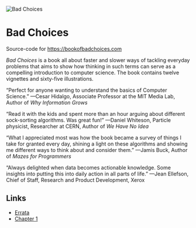 ![Bad Choices](https://bookofbadchoices.com/images/margie.png)

# Bad Choices
Source-code for https://bookofbadchoices.com

_Bad Choices_ is a book all about faster and slower ways of tackling everyday problems that aims to show how thinking in such terms can serve as a compelling introduction to computer science. The book contains twelve vignettes and sixty-five illustrations.

“Perfect for anyone wanting to understand the basics of Computer Science.” —Cesar Hidalgo, Associate Professor at the MIT Media Lab, Author of _Why Information Grows_

“Read it with the kids and spent more than an hour arguing about different sock-sorting algorithms. Was great fun!” —Daniel Whiteson, Particle physicist, Researcher at CERN, Author of _We Have No Idea_

“What I appreciated most was how the book became a survey of things I take for granted every day, shining a light on these algorithms and showing me different ways to think about and consider them.” —Jamis Buck, Author of _Mazes for Programmers_

“Always delighted when data becomes actionable knowledge. Some insights into putting this into daily action in all parts of life.” —Jean Ellefson, Chief of Staff, Research and Product Development, Xerox

## Links
* [Errata](https://github.com/almossawi/badchoices/wiki/Errata)
* [Chapter 1](https://bookofbadchoices.com/chapter1)
